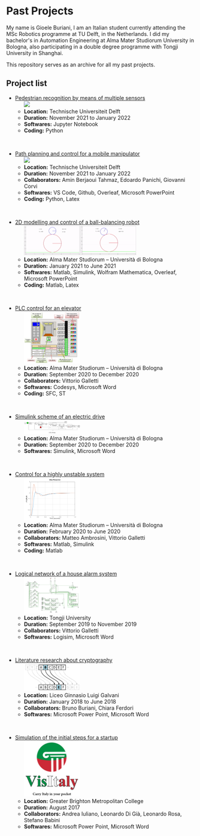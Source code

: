 # Past Projects
My name is Gioele Buriani, I am an Italian student currently attending the MSc Robotics programme at TU Delft, in the Netherlands. I did my bachelor's in Automation Engineering at Alma Mater Studiorum University in Bologna, also participating in a double degree programme with Tongji University in Shanghai.

This repository serves as an archive for all my past projects.

## Project list

- [Pedestrian recognition by means of multiple sensors](./2022-01_Pedestrian_recognition)
      <br>
      &nbsp;&nbsp;&nbsp;&nbsp;&nbsp;&nbsp;<img src="./2022-01_Pedestrain_recognition/Pedestrian%20-%20Animation.gif" width="150">
      <br>
    + **Location:** Technische Universiteit Delft  
    + **Duration:** November 2021 to January 2022  
    + **Softwares:** Jupyter Notebook
    + **Coding:** Python  
<br>

+ [Path planning and control for a mobile manipulator](./2022-01_Path_planning_manipulator)
      <br>
      &nbsp;&nbsp;&nbsp;&nbsp;&nbsp;&nbsp;<img src="./2022-01_Path_planning_manipulator/Planning%20-%20Animation.gif" width="150">
      <br>
    + **Location:** Technische Universiteit Delft  
    + **Duration:** November 2021 to January 2022  
    + **Collaborators:** Amin Berjaoui Tahmaz, Edoardo Panichi, Giovanni Corvi  
    + **Softwares:** VS Code, Github, Overleaf, Microsoft PowerPoint
    + **Coding:** Python, Latex  
<br>

- [2D modelling and control of a ball-balancing robot](./2021-07_2D_ball_robot)
      <br>
      &nbsp;&nbsp;&nbsp;&nbsp;&nbsp;&nbsp;<img src="./2021-07_2D_ball_robot/2D_BBR%20-%20Horizontal_rolling/Horizontal_animation.gif" width="150"><img src="./2021-07_2D_ball_robot/2D_BBR%20-%20Vertical_rolling/Vertical_animation.gif" width="150">
      <br>
    + **Location:** Alma Mater Studiorum – Università di Bologna  
    + **Duration:** January 2021 to June 2021  
    + **Softwares:** Matlab, Simulink, Wolfram Mathematica, Overleaf, Microsoft PowerPoint  
    + **Coding:** Matlab, Latex  
<br>

+ [PLC control for an elevator](./2020-12_PLC_elevator_control)
      <br>
      &nbsp;&nbsp;&nbsp;&nbsp;&nbsp;&nbsp;<img src="./2020-12_PLC_elevator_control/Elevator%20-%20Sim%20environment.png" width="150">
      <br>
    + **Location:** Alma Mater Studiorum – Università di Bologna  
    + **Duration:** September 2020 to December 2020  
    + **Collaborators:** Vittorio Galletti  
    + **Softwares:** Codesys, Microsoft Word  
    + **Coding:** SFC, ST  
<br>

- [Simulink scheme of an electric drive](./2020-12_Electric_drive_Simulink)
      <br>
      &nbsp;&nbsp;&nbsp;&nbsp;&nbsp;&nbsp;<img src="./2020-12_Electric_drive_Simulink/LED%20-%20Full%20system.png" width="150">
      <br>
    + **Location:** Alma Mater Studiorum – Università di Bologna  
    + **Duration:** September 2020 to December 2020  
    + **Softwares:** Simulink, Microsoft Word  
<br>

+ [Control for a highly unstable system](./2020-06_Stabilizing_system_control)
      <br>
      &nbsp;&nbsp;&nbsp;&nbsp;&nbsp;&nbsp;<img src="./2020-06_Stabilizing_system_control/Control%20-%20Step%20response.png" width="150">
      <br>
    + **Location:** Alma Mater Studiorum – Università di Bologna  
    + **Duration:** February 2020 to June 2020  
    + **Collaborators:** Matteo Ambrosini, Vittorio Galletti  
    + **Softwares:** Matlab, Simulink  
    + **Coding:** Matlab
<br>

- [Logical network of a house alarm system](./2019-11_House_alarm_network)
      <br>
      &nbsp;&nbsp;&nbsp;&nbsp;&nbsp;&nbsp;<img src="./2019-11_House_alarm_network/House%20Alarm%20-%20Full%20scheme.png" width="150">
      <br>
    - **Location:** Tongji University
    - **Duration:** September 2019 to November 2019    
    - **Collaborators:** Vittorio Galletti  
    - **Softwares:** Logisim, Microsoft Word
<br>

+ [Literature research about cryptography](./2018-06_Cryptography_literature_review)
      <br>
      &nbsp;&nbsp;&nbsp;&nbsp;&nbsp;&nbsp;<img src="./2018-06_Cryptography_literature_review/Cryptography%20-%20Caesar%20Cypher.png" width="150">
      <br>
    + **Location:** Liceo Ginnasio Luigi Galvani  
    + **Duration:** January 2018 to June 2018  
    + **Collaborators:** Bruno Buriani, Chiara Ferdori  
    + **Softwares:** Microsoft Power Point, Microsoft Word  
<br>

- [Simulation of the initial steps for a startup](./2017-08_Startup_simulation)
      <br>
      &nbsp;&nbsp;&nbsp;&nbsp;&nbsp;&nbsp;<img src="./2017-08_Startup_simulation/VisItaly%20-%20Logo.png" width="150">
      <br>
    - **Location:** Greater Brighton Metropolitan College
    - **Duration:** August 2017
    - **Collaborators:** Andrea Iuliano, Leonardo Di Già, Leonardo Rosa, Stefano Babini
    - **Softwares:** Microsoft Power Point, Microsoft Word
